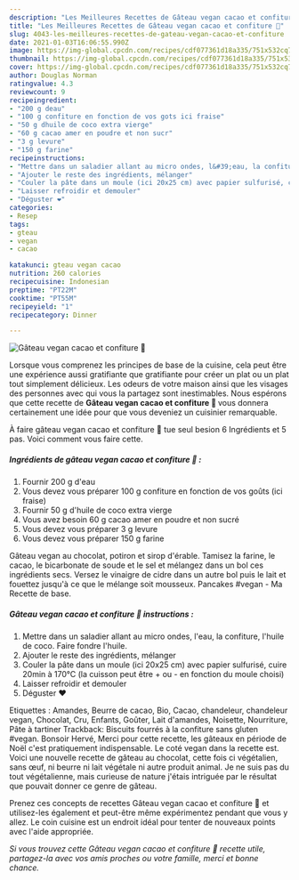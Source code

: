 ```yaml
---
description: "Les Meilleures Recettes de Gâteau vegan cacao et confiture 🍓"
title: "Les Meilleures Recettes de Gâteau vegan cacao et confiture 🍓"
slug: 4043-les-meilleures-recettes-de-gateau-vegan-cacao-et-confiture
date: 2021-01-03T16:06:55.990Z
image: https://img-global.cpcdn.com/recipes/cdf077361d18a335/751x532cq70/gateau-vegan-cacao-et-confiture-🍓-photo-principale-de-la-recette.jpg
thumbnail: https://img-global.cpcdn.com/recipes/cdf077361d18a335/751x532cq70/gateau-vegan-cacao-et-confiture-🍓-photo-principale-de-la-recette.jpg
cover: https://img-global.cpcdn.com/recipes/cdf077361d18a335/751x532cq70/gateau-vegan-cacao-et-confiture-🍓-photo-principale-de-la-recette.jpg
author: Douglas Norman
ratingvalue: 4.3
reviewcount: 9
recipeingredient:
- "200 g deau"
- "100 g confiture en fonction de vos gots ici fraise"
- "50 g dhuile de coco extra vierge"
- "60 g cacao amer en poudre et non sucr"
- "3 g levure"
- "150 g farine"
recipeinstructions:
- "Mettre dans un saladier allant au micro ondes, l&#39;eau, la confiture, l&#39;huile de coco. Faire fondre l&#39;huile."
- "Ajouter le reste des ingrédients, mélanger"
- "Couler la pâte dans un moule (ici 20x25 cm) avec papier sulfurisé, cuire 20min à 170°C (la cuisson peut être + ou - en fonction du moule choisi)"
- "Laisser refroidir et demouler"
- "Déguster ❤️"
categories:
- Resep
tags:
- gteau
- vegan
- cacao

katakunci: gteau vegan cacao 
nutrition: 260 calories
recipecuisine: Indonesian
preptime: "PT22M"
cooktime: "PT55M"
recipeyield: "1"
recipecategory: Dinner

---
```



![Gâteau vegan cacao et confiture 🍓](https://img-global.cpcdn.com/recipes/cdf077361d18a335/751x532cq70/gateau-vegan-cacao-et-confiture-🍓-photo-principale-de-la-recette.jpg)

Lorsque vous comprenez les principes de base de la cuisine, cela peut être une expérience aussi gratifiante que gratifiante pour créer un plat ou un plat tout simplement délicieux. Les odeurs de votre maison ainsi que les visages des personnes avec qui vous la partagez sont inestimables. Nous espérons que cette recette de <strong> Gâteau vegan cacao et confiture 🍓 </strong> vous donnera certainement une idée pour que vous deveniez un cuisinier remarquable.

<!--inarticleads1-->

À faire gâteau vegan cacao et confiture 🍓 tue seul besion 6 Ingrédients et 5 pas. Voici comment vous faire cette.

##### Ingrédients de gâteau vegan cacao et confiture 🍓 :

1. Fournir 200 g d&#39;eau
1. Vous devez vous préparer 100 g confiture en fonction de vos goûts (ici fraise)
1. Fournir 50 g d&#39;huile de coco extra vierge
1. Vous avez besoin 60 g cacao amer en poudre et non sucré
1. Vous devez vous préparer 3 g levure
1. Vous devez vous préparer 150 g farine


Gâteau vegan au chocolat, potiron et sirop d&#39;érable. Tamisez la farine, le cacao, le bicarbonate de soude et le sel et mélangez dans un bol ces ingrédients secs. Versez le vinaigre de cidre dans un autre bol puis le lait et fouettez jusqu&#39;à ce que le mélange soit mousseux. Pancakes #vegan - Ma Recette de base. 

<!--inarticleads2-->

##### Gâteau vegan cacao et confiture 🍓 instructions :

1. Mettre dans un saladier allant au micro ondes, l&#39;eau, la confiture, l&#39;huile de coco. Faire fondre l&#39;huile.
1. Ajouter le reste des ingrédients, mélanger
1. Couler la pâte dans un moule (ici 20x25 cm) avec papier sulfurisé, cuire 20min à 170°C (la cuisson peut être + ou - en fonction du moule choisi)
1. Laisser refroidir et demouler
1. Déguster ❤️


Etiquettes : Amandes, Beurre de cacao, Bio, Cacao, chandeleur, chandeleur vegan, Chocolat, Cru, Enfants, Goûter, Lait d&#39;amandes, Noisette, Nourriture, Pâte à tartiner Trackback: Biscuits fourrés à la confiture sans gluten #vegan. Bonsoir Hervé, Merci pour cette recette, les gâteaux en période de Noël c&#39;est pratiquement indispensable. Le coté vegan dans la recette est. Voici une nouvelle recette de gâteau au chocolat, cette fois ci végétalien, sans œuf, ni beurre ni lait végétale ni autre produit animal. Je ne suis pas du tout végétalienne, mais curieuse de nature j&#39;étais intriguée par le résultat que pouvait donner ce genre de gâteau. 

<!--inarticleads1-->

<p>
Prenez ces concepts de recettes Gâteau vegan cacao et confiture 🍓 et utilisez-les également et peut-être même expérimentez pendant que vous y allez. Le coin cuisine est un endroit idéal pour tenter de nouveaux points avec l'aide appropriée.
</p>

<p>
<i>Si vous trouvez cette Gâteau vegan cacao et confiture 🍓 recette utile, partagez-la avec vos amis proches ou votre famille, merci et bonne chance.</i>
</p>
